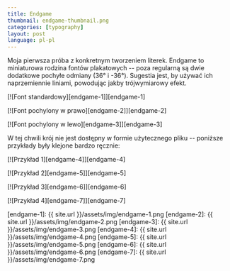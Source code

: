 ```yaml
---
title: Endgame
thumbnail: endgame-thumbnail.png
categories: [typography]
layout: post
language: pl-pl
---
```


Moja pierwsza próba z konkretnym tworzeniem literek. Endgame to miniaturowa rodzina fontów plakatowych -- poza regularną są dwie dodatkowe pochyłe odmiany (36° i -36°). Sugestia jest, by używać ich naprzemiennie liniami, powodując jakby trójwymiarowy efekt.

[![Font standardowy][endgame-1]][endgame-1]

[![Font pochylony w prawo][endgame-2]][endgame-2]

[![Font pochylony w lewo][endgame-3]][endgame-3]

W tej chwili krój nie jest dostępny w formie użytecznego pliku -- poniższe przykłady były klejone bardzo ręcznie:

[![Przykład 1][endgame-4]][endgame-4]

[![Przykład 2][endgame-5]][endgame-5]

[![Przykład 3][endgame-6]][endgame-6]

[![Przykład 4][endgame-7]][endgame-7]

[endgame-1]: {{ site.url }}/assets/img/endgame-1.png
[endgame-2]: {{ site.url }}/assets/img/endgame-2.png
[endgame-3]: {{ site.url }}/assets/img/endgame-3.png
[endgame-4]: {{ site.url }}/assets/img/endgame-4.png
[endgame-5]: {{ site.url }}/assets/img/endgame-5.png
[endgame-6]: {{ site.url }}/assets/img/endgame-6.png
[endgame-7]: {{ site.url }}/assets/img/endgame-7.png